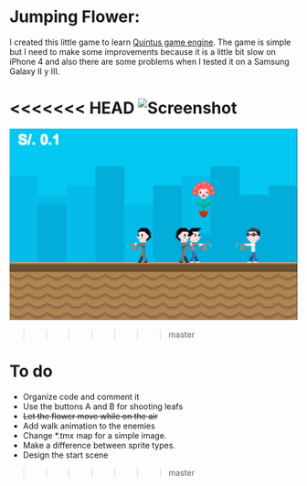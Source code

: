 Jumping Flower: 
==============

I created this little game to learn [Quintus game engine](http://html5quintus.com/). The game is simple but I need to make some improvements because it is a little bit slow on iPhone 4 and also there are some problems when I tested it on a Samsung Galaxy II y III.

<<<<<<< HEAD
![Screenshot](joseadrian.github.io/jumping-flower/images/screenshot.png)
=======
![Screenshot](images/screenshot.png)
>>>>>>> master

To do
=====

- Organize code and comment it
- Use the buttons A and B for shooting leafs
- ~~Let the flower move while on the air~~
- Add walk animation to the enemies
- Change *.tmx map for a simple image.
- Make a difference between sprite types. 
- Design the start scene
>>>>>>> master
